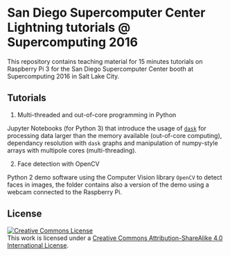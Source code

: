 # San Diego Supercomputer Center Lightning tutorials @ Supercomputing 2016

This repository contains teaching material for 15 minutes tutorials on Raspberry Pi 3 for 
the San Diego Supercomputer Center booth at Supercomputing 2016 in Salt Lake City.

## Tutorials

1) Multi-threaded and out-of-core programming in Python

Jupyter Notebooks (for Python 3) that introduce the usage of [`dask`](http://dask.pydata.org) for processing
data larger than the memory available (out-of-core computing), dependancy resolution with `dask` graphs and
manipulation of numpy-style arrays with multipole cores (multi-threading).

2) Face detection with OpenCV

Python 2 demo software using the Computer Vision library `OpenCV` to detect faces in images, the folder contains
also a version of the demo using a webcam connected to the Raspberry Pi.

## License

<a rel="license" href="http://creativecommons.org/licenses/by-sa/4.0/"><img alt="Creative Commons License" style="border-width:0" src="https://i.creativecommons.org/l/by-sa/4.0/88x31.png" /></a><br />This work is licensed under a <a rel="license" href="http://creativecommons.org/licenses/by-sa/4.0/">Creative Commons Attribution-ShareAlike 4.0 International License</a>.
